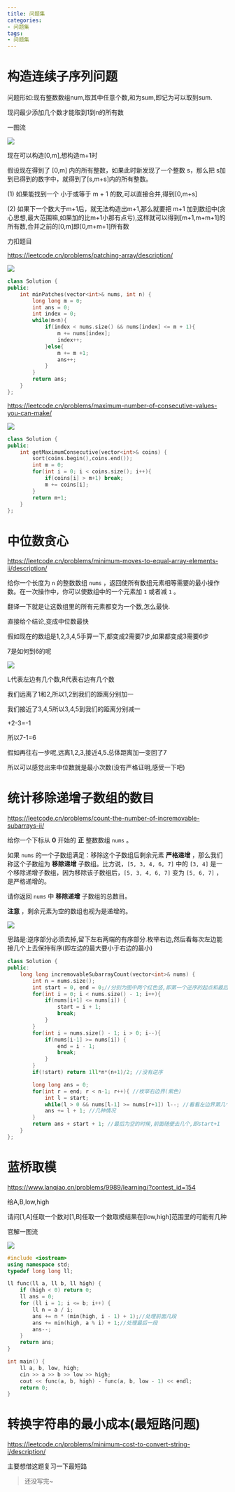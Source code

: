 ```yaml
---
title: 问题集
categories:
- 问题集
tags:
- 问题集
---
```


# 构造连续子序列问题

问题形如:现有整数数组num,取其中任意个数,和为sum,即记为可以取到sum.

现问最少添加几个数才能取到1到n的所有数

一图流

![](力扣1798图.png)

现在可以构造[0,m],想构造m+1时

假设现在得到了 [0,m] 内的所有整数，如果此时新发现了一个整数 s，那么把 s加到已得到的数字中，就得到了[s,m+s]内的所有整数。

(1) 如果能找到一个 小于或等于 m + 1 的数,可以直接合并,得到[0,m+s]

(2) 如果下一个数大于m+1后，就无法构造出m+1,那么就要把 m+1 加到数组中(贪心思想,最大范围嘛,如果加的比m+1小那有点亏),这样就可以得到[m+1,m+m+1]的所有数,合并之前的[0,m]即[0,m+m+1]所有数

<!-- more -->

力扣题目

https://leetcode.cn/problems/patching-array/description/

![](力扣330.png)

```cpp
class Solution {
public:
    int minPatches(vector<int>& nums, int n) {
        long long m = 0;
        int ans = 0;
        int index = 0;
        while(m<n){
            if(index < nums.size() && nums[index] <= m + 1){
                m += nums[index];
                index++;
            }else{
                m += m +1;
                ans++;
            }
        }
        return ans;
    }
};
```





https://leetcode.cn/problems/maximum-number-of-consecutive-values-you-can-make/

![](力扣1798.png)

```cpp
class Solution {
public:
    int getMaximumConsecutive(vector<int>& coins) {
        sort(coins.begin(),coins.end());
        int m = 0;
        for(int i = 0; i < coins.size(); i++){
            if(coins[i] > m+1) break;
            m += coins[i];
        }
        return m+1;
    }
};
```

# 中位数贪心

https://leetcode.cn/problems/minimum-moves-to-equal-array-elements-ii/description/

给你一个长度为 `n` 的整数数组 `nums` ，返回使所有数组元素相等需要的最小操作数。在一次操作中，你可以使数组中的一个元素加 `1` 或者减 `1` 。

翻译一下就是让这数组里的所有元素都变为一个数,怎么最快.

直接给个结论,变成中位数最快

假如现在的数组是1,2,3,4,5手算一下,都变成2需要7步,如果都变成3需要6步

7是如何到6的呢



![](中位数贪心.png)

L代表左边有几个数,R代表右边有几个数

我们远离了1和2,所以1,2到我们的距离分别加一

我们接近了3,4,5所以3,4,5到我们的距离分别减一

+2-3=-1

所以7-1=6

假如再往右一步呢,远离1,2,3,接近4,5.总体距离加一变回了7

所以可以感觉出来中位数就是最小次数(没有严格证明,感受一下吧)

# 统计移除递增子数组的数目

https://leetcode.cn/problems/count-the-number-of-incremovable-subarrays-ii/

给你一个下标从 **0** 开始的 **正** 整数数组 `nums` 。

如果 `nums` 的一个子数组满足：移除这个子数组后剩余元素 **严格递增** ，那么我们称这个子数组为 **移除递增** 子数组。比方说，`[5, 3, 4, 6, 7]` 中的 `[3, 4]` 是一个移除递增子数组，因为移除该子数组后，`[5, 3, 4, 6, 7]` 变为 `[5, 6, 7]` ，是严格递增的。

请你返回 `nums` 中 **移除递增** 子数组的总数目。

**注意** ，剩余元素为空的数组也视为是递增的。

![](统计移除递增子数组的数目.png)

思路是:逆序部分必须去掉,留下左右两端的有序部分.枚举右边,然后看每次左边能接几个上去保持有序(即左边的最大要小于右边的最小)

```cpp
class Solution {
public:
    long long incremovableSubarrayCount(vector<int>& nums) {
        int n = nums.size();
        int start = 0, end = 0;//分别为图中两个红色竖,即第一个逆序的起点和最后一个逆序的终点
        for(int i = 0; i < nums.size() - 1; i++){
            if(nums[i+1] <= nums[i]) {
                start = i + 1;
                break;
            }
        }
        for(int i = nums.size() - 1; i > 0; i--){
            if(nums[i-1] >= nums[i]) {
                end = i - 1;
                break;
            }
        }
        if(!start) return 1ll*n*(n+1)/2; //没有逆序

        long long ans = 0;
        for(int r = end; r < n-1; r++){ //枚举右边界(紫色)
            int l = start;
            while(l > 0 && nums[l-1] >= nums[r+1]) l--; //看看左边界第几个能接起来(蓝色)
            ans += l + 1; //几种情况
        }
        return ans + start + 1; //最后为空的时候,前面随便去几个,即start+1
    }                                                  
};
```



# 蓝桥取模

https://www.lanqiao.cn/problems/9989/learning/?contest_id=154

给A,B,low,high

请问[1,A]任取一个数对[1,B]任取一个数取模结果在[low,high]范围里的可能有几种

官解一图流

![](蓝桥取模.png)

```cpp
#include <iostream>
using namespace std;
typedef long long ll;

ll func(ll a, ll b, ll high) {
    if (high < 0) return 0; 
    ll ans = 0;
    for (ll i = 1; i <= b; i++) {
        ll n = a / i;
        ans += n * (min(high, i - 1) + 1);//处理前面几段
        ans += min(high, a % i) + 1;//处理最后一段
        ans--;
    } 
    return ans;
}

int main() {
    ll a, b, low, high;
    cin >> a >> b >> low >> high;
    cout << func(a, b, high) - func(a, b, low - 1) << endl;
    return 0;
}

```

# 转换字符串的最小成本(最短路问题)

https://leetcode.cn/problems/minimum-cost-to-convert-string-i/description/

主要想借这题复习一下最短路

>  还没写完~
